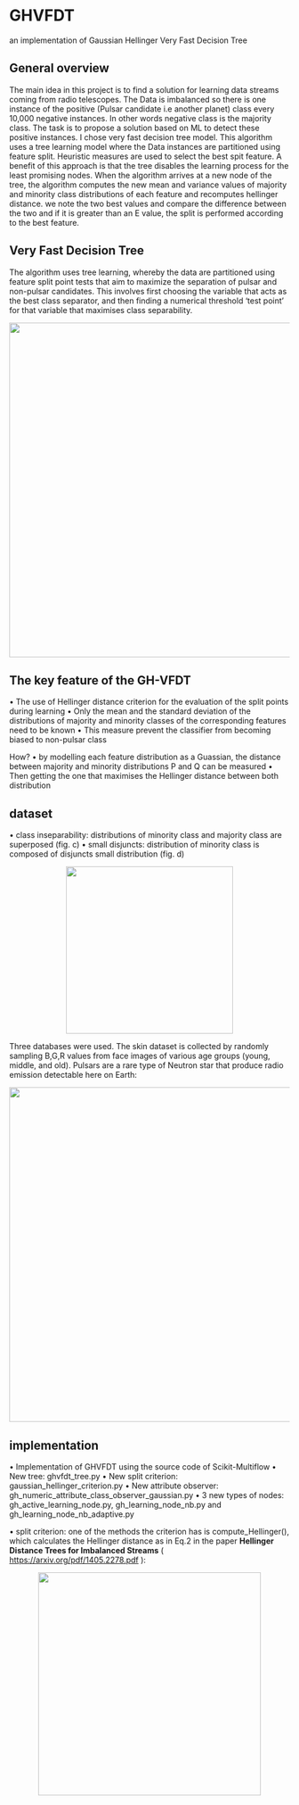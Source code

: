 # GHVFDT

an implementation of Gaussian Hellinger Very Fast Decision Tree

## General overview

The main idea in this project is to find a solution for learning data streams coming from radio telescopes. The Data is imbalanced so there is one instance of the positive (Pulsar candidate i.e another planet) class every 10,000 negative instances. In other words negative class is the majority class.
The task is to propose a solution based on ML to detect these positive instances. I chose very fast decision tree model. This algorithm uses a tree learning model where the Data instances are partitioned using feature split. Heuristic measures are used to select the best spit feature.
A benefit of this approach is that the tree disables the learning process for the least promising nodes.
When the algorithm arrives at a new node of the tree, the algorithm computes the new mean and variance values of majority and minority class distributions of each feature and recomputes hellinger distance. we note the two best values and compare the difference between the two and if it is greater than an E value, the split is performed according to the best feature.

## Very Fast Decision Tree
The algorithm uses tree learning, whereby the data are partitioned using feature split point tests that aim to maximize the separation of pulsar and non-pulsar candidates. This involves first choosing the variable that acts as the best class separator, and then finding a numerical threshold ‘test point’ for that variable that maximises class separability.


<center>
  
<p align="center">
  <img src="https://user-images.githubusercontent.com/45092804/197551022-1db44962-5d72-454c-9214-081b32af04e4.png" width="600" />
</p>

</center>

## The key feature of the GH-VFDT

• The use of Hellinger distance criterion for the evaluation of the split points during learning
• Only the mean and the standard deviation of the distributions of majority and minority classes of the corresponding features need to be known
• This measure prevent the classifier from becoming biased to non-pulsar class

How?
• by modelling each feature distribution as a Guassian, the distance between majority and minority distributions P and Q can be measured 
• Then getting the one that maximises the Hellinger distance between both distribution

## dataset
• class inseparability: distributions of minority class and majority class are superposed (fig. c)
• small disjuncts: distribution of minority class is composed of disjuncts small distribution (fig. d)

<center>
  
<p align="center">
  <img src="https://user-images.githubusercontent.com/45092804/197558082-dd8dc3a5-545f-456e-873c-0998b0abedb2.png" width="300" />
</p>

</center>

Three databases were used. The skin dataset is collected by randomly sampling B,G,R values from face images of various age groups (young, middle, and old). Pulsars are a rare type of Neutron star that produce radio emission detectable here on Earth:
<center>
  
<p align="center">
  <img src="https://user-images.githubusercontent.com/45092804/197560897-ca154caa-2357-4c9b-bbf1-b4680b7aa84e.png" width="600" />
</p>

</center>

## implementation
• Implementation of GHVFDT using the source code of Scikit-Multiflow
• New tree: ghvfdt_tree.py
• New split criterion: gaussian_hellinger_criterion.py
• New attribute observer: gh_numeric_attribute_class_observer_gaussian.py
• 3 new types of nodes: gh_active_learning_node.py, gh_learning_node_nb.py and gh_learning_node_nb_adaptive.py

• split criterion: one of the methods the criterion has is compute_Hellinger(), which calculates the Hellinger distance as in Eq.2 in the paper **Hellinger Distance Trees for Imbalanced Streams** ( https://arxiv.org/pdf/1405.2278.pdf ):

<center>
  
<p align="center">
  <img src="https://user-images.githubusercontent.com/45092804/197601860-829bba6b-cfd1-4f25-8bf7-2d32de7cab77.png" width="400" />
</p>

</center>

